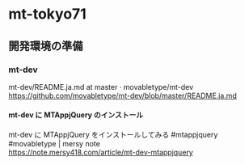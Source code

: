 # mt-tokyo71

## 開発環境の準備

### mt-dev
mt-dev/README.ja.md at master · movabletype/mt-dev  
https://github.com/movabletype/mt-dev/blob/master/README.ja.md

#### mt-dev に MTAppjQuery のインストール
mt-dev に MTAppjQuery をインストールしてみる #mtappjquery #movabletype | mersy note  
https://note.mersy418.com/article/mt-dev-mtappjquery
